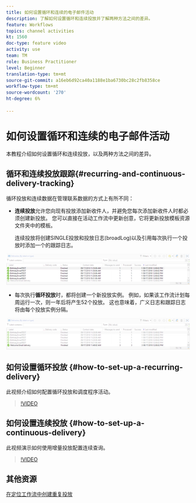 ```yaml
---
title: 如何设置循环和连续的电子邮件活动
description: 了解如何设置循环和连续投放并了解两种方法之间的差异。
feature: Workflows
topics: channel activities
kt: 1560
doc-type: feature video
activity: use
team: TM
role: Business Practitioner
level: Beginner
translation-type: tm+mt
source-git-commit: a16eb6d92ca40a1188e1ba6730bc28c2fb8358ce
workflow-type: tm+mt
source-wordcount: '270'
ht-degree: 6%

---
```



# 如何设置循环和连续的电子邮件活动

本教程介绍如何设置循环和连续投放，以及两种方法之间的差异。

## 循环和连续投放跟踪{#recurring-and-continuous-delivery-tracking}

循环投放和连续数据在管理联系数据的方式上有所不同：

* **连续投放**&#x200B;允许您向现有投放添加新收件人，并避免您每次添加新收件人时都必须创建新投放。 您可以直接在活动工作流中更新创意，它将更新投放模板资源文件夹中的模板。

   连续投放将创建SINGLE投放和投放日志(broadLog)以及引用每次执行一个投放时添加一个的跟踪日志。

![连续投放](/help/assets/delivery_continuous.jpg)

* 每次执行&#x200B;**循环投放**&#x200B;时，都将创建一个新投放实例。 例如，如果该工作流计划每周运行一次，则一年后将产生52个投放。 这也意味着，广义日志和跟踪日志将由每个投放实例分隔。

![循环投放](/help/assets/delivery_recurring.jpg)

## 如何设置循环投放 {#how-to-set-up-a-recurring-delivery}

此视频介绍如何配置循环投放和调度程序活动。

>[!VIDEO](https://video.tv.adobe.com/v/25040?quality=12)

## 如何设置连续投放 {#how-to-set-up-a-continuous-delivery}

此视频演示如何使用增量投放配置连续查询。

>[!VIDEO](https://video.tv.adobe.com/v/25039?quality=12)

## 其他资源

[在定位工作流中创建重复投放](https://docs.adobe.com/content/help/en/campaign-classic/using/automating-with-workflows/use-cases/sending-a-birthday-email.html#creating-a-recurring-delivery-in-a-targeting-workflow)